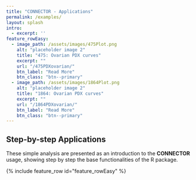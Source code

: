 ```yaml
---
title: "CONNECTOR - Applications"
permalink: /examples/
layout: splash
intro: 
  - excerpt: ''
feature_rowEasy:
  - image_path: /assets/images/475Plot.png
    alt: "placeholder image 2"
    title: "475: Ovarian PDX curves"
    excerpt: ""
    url: "/475PDXovarian/"
    btn_label: "Read More"
    btn_class: "btn--primary"  
  - image_path: /assets/images/1864Plot.png
    alt: "placeholder image 2"
    title: "1864: Ovarian PDX curves"
    excerpt: ""
    url: "/1864PDXovarian/"
    btn_label: "Read More"
    btn_class: "btn--primary"  
---
```


##   Step-by-step Applications

These simple analysis are presented as an introduction to the **CONNECTOR** usage, showing step by step the base functionalities of the R package.

{% include feature_row id="feature_rowEasy" %}
